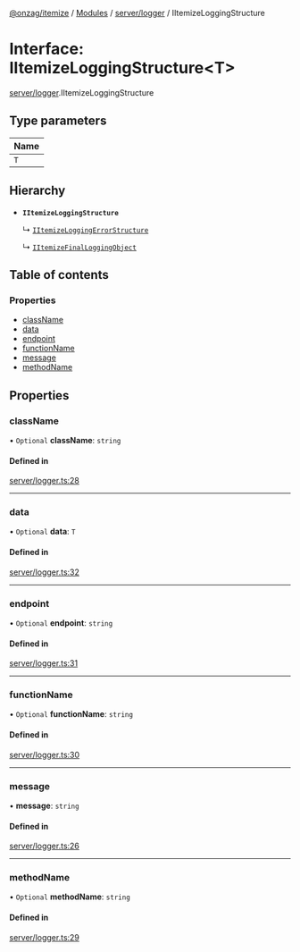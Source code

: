 [@onzag/itemize](../README.md) / [Modules](../modules.md) / [server/logger](../modules/server_logger.md) / IItemizeLoggingStructure

# Interface: IItemizeLoggingStructure\<T\>

[server/logger](../modules/server_logger.md).IItemizeLoggingStructure

## Type parameters

| Name |
| :------ |
| `T` |

## Hierarchy

- **`IItemizeLoggingStructure`**

  ↳ [`IItemizeLoggingErrorStructure`](server_logger.IItemizeLoggingErrorStructure.md)

  ↳ [`IItemizeFinalLoggingObject`](server_logger.IItemizeFinalLoggingObject.md)

## Table of contents

### Properties

- [className](server_logger.IItemizeLoggingStructure.md#classname)
- [data](server_logger.IItemizeLoggingStructure.md#data)
- [endpoint](server_logger.IItemizeLoggingStructure.md#endpoint)
- [functionName](server_logger.IItemizeLoggingStructure.md#functionname)
- [message](server_logger.IItemizeLoggingStructure.md#message)
- [methodName](server_logger.IItemizeLoggingStructure.md#methodname)

## Properties

### className

• `Optional` **className**: `string`

#### Defined in

[server/logger.ts:28](https://github.com/onzag/itemize/blob/73e0c39e/server/logger.ts#L28)

___

### data

• `Optional` **data**: `T`

#### Defined in

[server/logger.ts:32](https://github.com/onzag/itemize/blob/73e0c39e/server/logger.ts#L32)

___

### endpoint

• `Optional` **endpoint**: `string`

#### Defined in

[server/logger.ts:31](https://github.com/onzag/itemize/blob/73e0c39e/server/logger.ts#L31)

___

### functionName

• `Optional` **functionName**: `string`

#### Defined in

[server/logger.ts:30](https://github.com/onzag/itemize/blob/73e0c39e/server/logger.ts#L30)

___

### message

• **message**: `string`

#### Defined in

[server/logger.ts:26](https://github.com/onzag/itemize/blob/73e0c39e/server/logger.ts#L26)

___

### methodName

• `Optional` **methodName**: `string`

#### Defined in

[server/logger.ts:29](https://github.com/onzag/itemize/blob/73e0c39e/server/logger.ts#L29)
